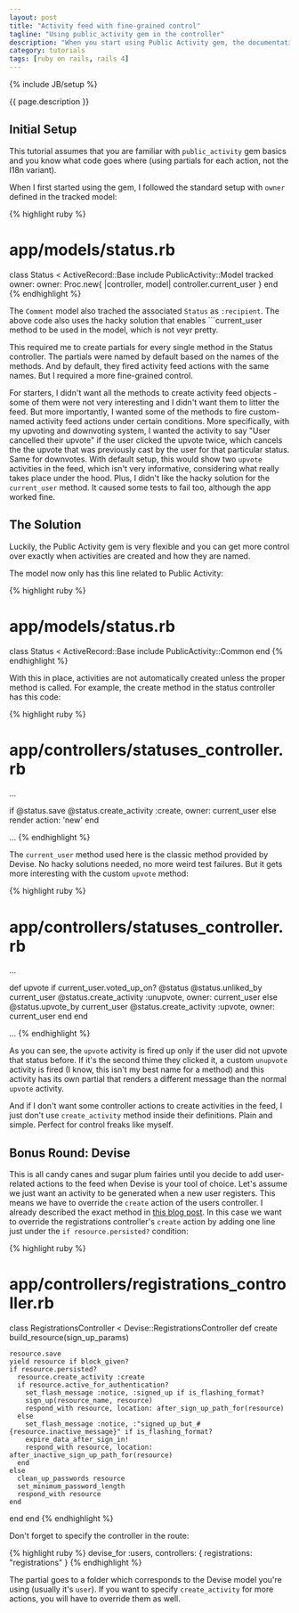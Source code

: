 ```yaml
---
layout: post
title: "Activity feed with fine-grained control"
tagline: "Using public_activity gem in the controller"
description: "When you start using Public Activity gem, the documentation and most tutorials tell you to put the logic in the models that you want to track. This is fine if your app is not very complex and if you want to track all the actions related to the given model. But what if you need more control?"
category: tutorials
tags: [ruby on rails, rails 4]
---
```

{% include JB/setup %}

{{ page.description }}
<!--break-->

<h2>Initial Setup</h2>

This tutorial assumes that you are familiar with ```public_activity``` gem basics and you know what code goes where (using partials for each action, not the I18n variant).

When I first started using the gem, I followed the standard setup with ```owner``` defined in the tracked model:

{% highlight ruby %}
# app/models/status.rb
class Status < ActiveRecord::Base
  include PublicActivity::Model
  tracked owner: owner: Proc.new{ |controller, model| controller.current_user }
end
{% endhighlight %}

The ```Comment``` model also trached the associated ```Status``` as ```:recipient```. The above code also uses the hacky solution that enables ```current_user method to be used in the model, which is not veyr pretty.

This required me to create partials for every single method in the Status controller. The partials were named by default based on the names of the methods. And by default, they fired activity feed actions with the same names. But I required a more fine-grained control.

For starters, I didn't want all the methods to create activity feed objects - some of them were not very interesting and I didn't want them to litter the feed. But more importantly, I wanted some of the methods to fire custom-named activity feed actions under certain conditions. More specifically, with my upvoting and downvoting system, I wanted the activity to say "User cancelled their upvote" if the user clicked the upvote twice, which cancels the the upvote that was previously cast by the user for that particular status. Same for downvotes. With default setup, this would show two ```upvote``` activities in the feed, which isn't very informative, considering what really takes place under the hood. Plus, I didn't like the hacky solution for the ```current_user``` method. It caused some tests to fail too, although the app worked fine.

<h2>The Solution</h2>

Luckily, the Public Activity gem is very flexible and you can get more control over exactly when activities are created and how they are named.

The model now only has this line related to Public Activity:

{% highlight ruby %}
# app/models/status.rb
class Status < ActiveRecord::Base
  include PublicActivity::Common
end
{% endhighlight %}

With this in place, activities are not automatically created unless the proper method is called. For example, the create method in the status controller has this code:

{% highlight ruby %}
# app/controllers/statuses_controller.rb
...

if @status.save
  @status.create_activity :create, owner: current_user
else
  render action: 'new'
end

...
{% endhighlight %}

The ```current_user``` method used here is the classic method provided by Devise. No hacky solutions needed, no more weird test failures. But it gets more interesting with the custom ```upvote``` method:

{% highlight ruby %}
# app/controllers/statuses_controller.rb
...

def upvote
  if current_user.voted_up_on? @status
    @status.unliked_by current_user
    @status.create_activity :unupvote, owner: current_user
  else
    @status.upvote_by current_user
    @status.create_activity :upvote, owner: current_user
  end
end

...
{% endhighlight %}

As you can see, the ```upvote``` activity is fired up only if the user did not upvote that status before. If it's the second thime they clicked it, a custom ```unupvote``` activity is fired (I know, this isn't my best name for a method) and this activity has its own partial that renders a different message than the normal ```upvote``` activity.

And if I don't want some controller actions to create activities in the feed, I just don't use ```create_activity``` method inside their definitions. Plain and simple. Perfect for control freaks like myself.

<h2>Bonus Round: Devise</h2>

This is all candy canes and sugar plum fairies until you decide to add user-related actions to the feed when Devise is your tool of choice. Let's assume we just want an activity to be generated when a new user registers. This means we have to override the ```create``` action of the users controller. I already described the exact method in <a href="http://mczuchnowski.github.io/tutorials/2015/03/23/dynamic-flash-messages-in-devise/">this blog post</a>. In this case we want to override the registrations controller's ```create``` action by adding one line just under the ```if resource.persisted?``` condition:

{% highlight ruby %}
# app/controllers/registrations_controller.rb
class RegistrationsController < Devise::RegistrationsController
  def create
    build_resource(sign_up_params)

    resource.save
    yield resource if block_given?
    if resource.persisted?
      resource.create_activity :create
      if resource.active_for_authentication?
        set_flash_message :notice, :signed_up if is_flashing_format?
        sign_up(resource_name, resource)
        respond_with resource, location: after_sign_up_path_for(resource)
      else
        set_flash_message :notice, :"signed_up_but_#{resource.inactive_message}" if is_flashing_format?
        expire_data_after_sign_in!
        respond_with resource, location: after_inactive_sign_up_path_for(resource)
      end
    else
      clean_up_passwords resource
      set_minimum_password_length
      respond_with resource
    end
  end
end
{% endhighlight %}

Don't forget to specify the controller in the route:

{% highlight ruby %}
devise_for :users, controllers: { registrations: "registrations" }
{% endhighlight %}

The partial goes to a folder which corresponds to the Devise model you're using (usually it's ```user```). If you want to specify ```create_activity``` for more actions, you will have to override them as well.
